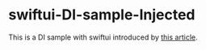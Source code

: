 # swiftui-DI-sample-Injected

This is a DI sample with swiftui introduced by [this article](https://www.avanderlee.com/swift/dependency-injection).

